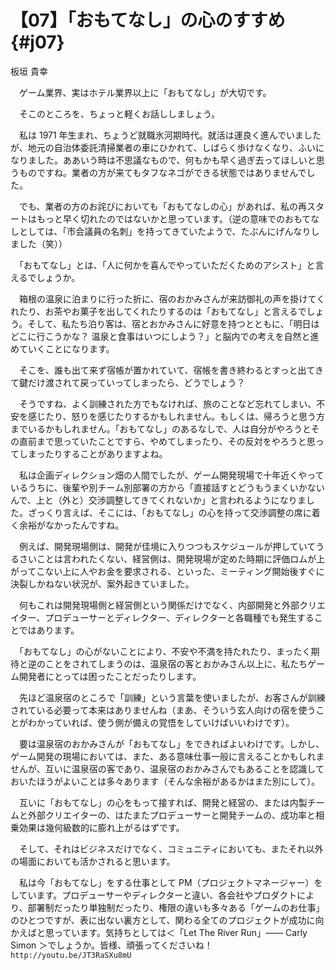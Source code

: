 # 【07】「おもてなし」の心のすすめ{#j07}

<div class="author">板垣 貴幸</div>

　ゲーム業界、実はホテル業界以上に「おもてなし」が大切です。

　そこのところを、ちょっと軽くお話ししましょう。

　私は 1971 年生まれ、ちょうど就職氷河期時代。就活は運良く進んでいましたが、地元の自治体委託清掃業者の車にひかれて、しばらく歩けなくなり、ふいになりました。ああいう時は不思議なもので、何もかも早く過ぎ去ってほしいと思うものですね。業者の方が来てもタフなネゴができる状態ではありませんでした。

　でも、業者の方のお詫びにおいても「おもてなしの心」があれば、私の再スタートはもっと早く切れたのではないかと思っています。（逆の意味でのおもてなしとしては、「市会議員の名刺」を持ってきていたようで、たぶんにげんなりしました（笑））

　「おもてなし」とは、「人に何かを喜んでやっていただくためのアシスト」と言えるでしょうか。

　箱根の温泉に泊まりに行った折に、宿のおかみさんが来訪御礼の声を掛けてくれたり、お茶やお菓子を出してくれたりするのは「おもてなし」と言えるでしょう。そして、私たち泊り客は、宿とおかみさんに好意を持つとともに、「明日はどこに行こうかな？ 温泉と食事はいつにしよう？」と脳内での考えを自然と進めていくことになります。

　そこを、誰も出て来ず宿帳が置かれていて、宿帳を書き終わるとすっと出てきて鍵だけ渡されて戻っていってしまったら、どうでしょう？

　そうですね、よく訓練された方でもなければ、旅のことなど忘れてしまい、不安を感じたり、怒りを感じたりするかもしれません。もしくは、帰ろうと思う方までいるかもしれません。「おもてなし」のあるなしで、人は自分がやろうとその直前まで思っていたことですら、やめてしまったり、その反対をやろうと思ってしまったりすることがありますよね。

　私は企画ディレクション畑の人間でしたが、ゲーム開発現場で十年近くやっているうちに、後輩や別チーム別部署の方から「直接話すとどうもうまくいかないんで、上と（外と）交渉調整してきてくれないか」と言われるようになりました。ざっくり言えば、そこには、「おもてなし」の心を持って交渉調整の席に着く余裕がなかったんですね。

　例えば、開発現場側は、開発が佳境に入りつつもスケジュールが押していてうるさいことは言われたくない、経営側は、開発現場が定めた時期に評価ロムが上がってこない上に人やお金を要求される、といった、ミーティング開始後すぐに決裂しかねない状況が、案外起きていました。

　何もこれは開発現場側と経営側という関係だけでなく、内部開発と外部クリエイター、プロデューサーとディレクター、ディレクターと各職種でも発生することではあります。

　「おもてなし」の心がないことにより、不安や不満を持たれたり、まったく期待と逆のことをされてしまうのは、温泉宿の客とおかみさん以上に、私たちゲーム開発者にとっては困ったことだったりします。

　先ほど温泉宿のところで「訓練」という言葉を使いましたが、お客さんが訓練されている必要って本来はありませんね（まあ、そういう玄人向けの宿を使うことがわかっていれば、使う側が備えの覚悟をしていけばいいわけです）。

　要は温泉宿のおかみさんが「おもてなし」をできればよいわけです。しかし、ゲーム開発の現場においては、また、ある意味仕事一般に言えることかもしれませんが、互いに温泉宿の客であり、温泉宿のおかみさんでもあることを認識しておいたほうがよいことは多々あります（そんな余裕があるかはまた別にして）。

　互いに「おもてなし」の心をもって接すれば、開発と経営の、または内製チームと外部クリエイターの、はたまたプロデューサーと開発チームの、成功率と相乗効果は幾何級数的に膨れ上がるはずです。

　そして、それはビジネスだけでなく、コミュニティにおいても、またそれ以外の場面においても活かされると思います。

　私は今「おもてなし」をする仕事として PM（プロジェクトマネージャー）をしています。プロデューサーやディレクターと違い、各会社やプロダクトにより、部署制だったり単独制だったり、権限の違いも多々ある「ゲームのお仕事」のひとつですが、表に出ない裏方として、関わる全てのプロジェクトが成功に向かえばと思っています。気持ちとしては＜「Let The River Run」—— Carly Simon ＞でしょうか。皆様、頑張ってくださいね！ `http://youtu.be/JT3RaSXu8mU`

